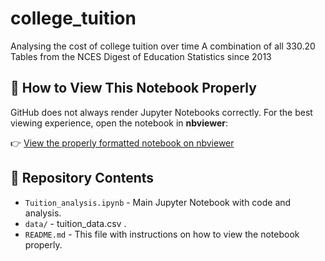 # college_tuition
Analysing the cost of college tuition over time
A combination of all 330.20 Tables from the NCES Digest of Education Statistics since 2013


## 📌 How to View This Notebook Properly

GitHub does not always render Jupyter Notebooks correctly. For the best viewing experience, open the notebook in **nbviewer**:

👉 [View the properly formatted notebook on nbviewer](https://nbviewer.jupyter.org/github.com/Ranjanirr/college_tuition/blob/main/Tuition_Analysis.ipynb)

## 📂 Repository Contents

- `Tuition_analysis.ipynb` - Main Jupyter Notebook with code and analysis.
- `data/` - tuition_data.csv .
- `README.md` - This file with instructions on how to view the notebook properly.


